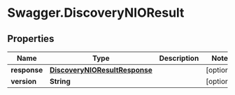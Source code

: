 # Swagger.DiscoveryNIOResult

## Properties
Name | Type | Description | Notes
------------ | ------------- | ------------- | -------------
**response** | [**DiscoveryNIOResultResponse**](DiscoveryNIOResultResponse.md) |  | [optional] 
**version** | **String** |  | [optional] 


